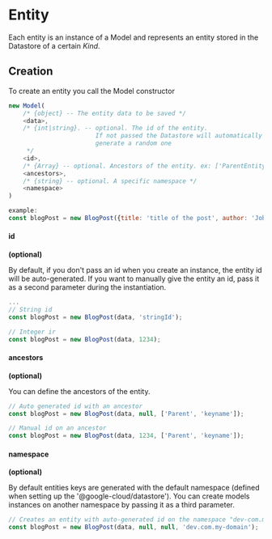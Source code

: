 # Entity

Each entity is an instance of a Model and represents an entity stored in the Datastore of a certain _Kind_.

## Creation

To create an entity you call the Model constructor

```js
new Model(
    /* {object} -- The entity data to be saved */
    <data>,
    /* {int|string}. -- optional. The id of the entity.
                        If not passed the Datastore will automatically 
                        generate a random one
     */
    <id>,
    /* {Array} -- optional. Ancestors of the entity. ex: ['ParentEntity', 1234 ] */
    <ancestors>,
    /* {string} -- optional. A specific namespace */
    <namespace>
)

example:
const blogPost = new BlogPost({title: 'title of the post', author: 'John Snow' });
```

#### id
**(optional)**

By default, if you don't pass an id when you create an instance, the entity id will be auto-generated. If you want to manually give the entity an id, pass it as a second parameter during the instantiation.

```js
...
// String id
const blogPost = new BlogPost(data, 'stringId');

// Integer ir
const blogPost = new BlogPost(data, 1234);
```

#### ancestors
**(optional)**

You can define the ancestors of the entity.

```js
// Auto generated id with an ancestor
const blogPost = new BlogPost(data, null, ['Parent', 'keyname']);

// Manual id on an ancestor
const blogPost = new BlogPost(data, 1234, ['Parent', 'keyname']);
```

#### namespace
**(optional)**

By default entities keys are generated with the default namespace (defined when setting up the '@google-cloud/datastore'). You can create models instances on another namespace by passing it as a third parameter.

```js
// Creates an entity with auto-generated id on the namespace "dev-com.my-domain"
const blogPost = new BlogPost(data, null, null, 'dev.com.my-domain');
```
